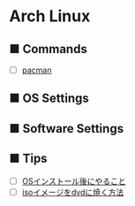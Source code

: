 # Arch Linux
## ■ Commands
- [ ] [pacman]()
## ■ OS Settings
## ■ Software Settings
## ■ Tips
- [ ] [OSインストール後にやること](https://github.com/thetaru/memorandum/tree/master/OS/Linux/Arch/After_Install)
- [ ] [isoイメージをdvdに焼く方法](https://github.com/thetaru/memorandum/tree/master/OS/Linux/Arch/dvd_burn)
